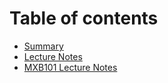 # Table of contents

* [Summary](README.md)
* [Lecture Notes](lecture-notes.md)
* [MXB101 Lecture Notes](mxb101-lecture-notes.md)
